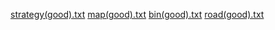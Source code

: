 [strategy(good).txt](https://github.com/user-attachments/files/21139538/strategy.good.txt)
[map(good).txt](https://github.com/user-attachments/files/21139530/map.good.txt)
[bin(good).txt](https://github.com/user-attachments/files/21139526/bin.good.txt)
[road(good).txt](https://github.com/user-attachments/files/21139524/road.good.txt)
